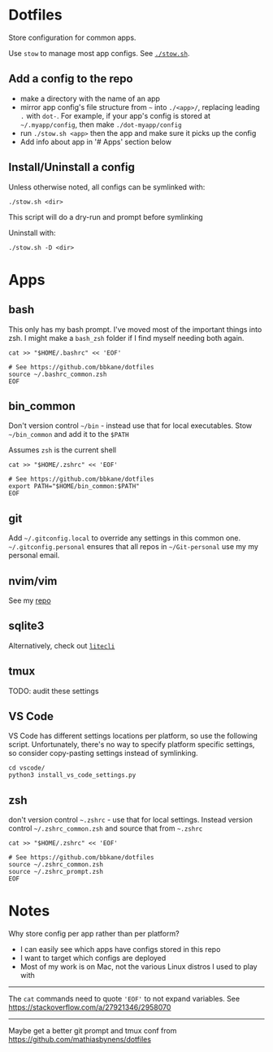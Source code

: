 # Dotfiles

Store configuration for common apps.

Use `stow` to manage most app configs. See [`./stow.sh`](./stow.sh).

## Add a config to the repo

- make a directory with the name of an app
- mirror app config's file structure from `~` into `./<app>/`, replacing leading `.` with `dot-`. For example, if your app's config is stored at `~/.myapp/config`, then make `./dot-myapp/config`
- run `./stow.sh <app>` then the app and make sure it picks up the config
- Add info about app in '# Apps' section below

## Install/Uninstall a config

Unless otherwise noted, all configs can be symlinked with:

```
./stow.sh <dir>
```

This script will do a dry-run and prompt before symlinking

Uninstall with:

```
./stow.sh -D <dir>
```

# Apps

## bash

This only has my bash prompt. I've moved most of the important things into zsh. I might make a `bash_zsh` folder if I find myself needing both again.

```
cat >> "$HOME/.bashrc" << 'EOF'

# See https://github.com/bbkane/dotfiles
source ~/.bashrc_common.zsh
EOF
```

## bin_common

Don't version control `~/bin` - instead use that for local executables.
Stow `~/bin_common` and add it to the `$PATH`

Assumes `zsh` is the current shell

```
cat >> "$HOME/.zshrc" << 'EOF'

# See https://github.com/bbkane/dotfiles
export PATH="$HOME/bin_common:$PATH"
EOF
```

## git

Add `~/.gitconfig.local` to override any settings in this common one.
`~/.gitconfig.personal` ensures that all repos in `~/Git-personal` use my my
personal email.

## nvim/vim

See my [repo](https://github.com/bbkane/nvim)

## sqlite3

Alternatively, check out [`litecli`](https://github.com/dbcli/litecli)

## tmux

TODO: audit these settings

## VS Code

VS Code has different settings locations per platform, so use the following
script. Unfortunately, there's no way to specify platform specific settings,
so consider copy-pasting settings instead of symlinking.

```
cd vscode/
python3 install_vs_code_settings.py
```

## zsh

don't version control `~.zshrc` - use that for local settings.
Instead version control `~/.zshrc_common.zsh` and source that from `~.zshrc`

```
cat >> "$HOME/.zshrc" << 'EOF'

# See https://github.com/bbkane/dotfiles
source ~/.zshrc_common.zsh
source ~/.zshrc_prompt.zsh
EOF
```

# Notes

Why store config per app rather than per platform?

- I can easily see which apps have configs stored in this repo
- I want to target which configs are deployed
- Most of my work is on Mac, not the various Linux distros I used to play with

---

The `cat` commands need to quote `'EOF'` to not expand variables. See
https://stackoverflow.com/a/27921346/2958070

---

Maybe get a better git prompt and tmux conf from https://github.com/mathiasbynens/dotfiles
